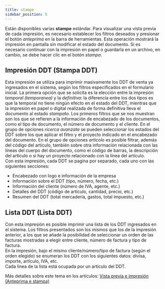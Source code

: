 ```yaml
---
title: stampe
sidebar_position: 5
---
```


Están disponibles varias **stampe** estándar. Para visualizar una vista previa de cada impresión, es necesario establecer los filtros deseados y presionar el botón *anteprima* en la barra de herramientas. Esta operación mostrará la impresión en pantalla sin modificar el estado del documento. Si es necesario continuar con la impresión en papel o guardarla en un archivo, en cambio, se debe hacer clic en el botón *stampa*.

## Impresión DDT (Stampa DDT)

Esta impresión se utiliza para imprimir masivamente los DDT de venta ya ingresados en el sistema, según los filtros especificados en el formulario inicial. La primera opción que se solicita es la elección entre la impresión *temporal (temporanea)* y la *definitiva*: la diferencia entre los dos tipos es que la temporal no tiene ningún efecto en el estado del DDT, mientras que la impresión en papel o digital realizada de forma definitiva lleva el documento al estado *stampato*. Los primeros filtros que se nos muestran son los que se refieren a la información de encabezado de los documentos, como el tipo de documento, el número de documento y el cliente. En el grupo de opciones *ricerca avanzata* se pueden seleccionar los estados del DDT sobre los que aplicar el filtro y el proyecto indicado en el encabezado del documento. En el grupo de opciones *articolo* es posible filtrar, además del código del artículo, también sobre otra información relacionada con las líneas del cuerpo del documento, como el código de barras, la descripción del artículo o si hay un proyecto relacionado con la línea del artículo.        
Con esta impresión, cada DDT se pagina por separado, cada uno con las siguientes secciones:
- Encabezado con logo e información de la empresa
- Información sobre el DDT (tipo, número, fecha, etc.)
- Información del cliente (número de IVA, agente, etc.)
- Detalles del DDT (código de artículo, cantidad, precio, etc.)
- Resumen del DDT (total mercadería, gastos, total impuesto, etc.)

## Lista DDT (Lista DDT)

Con esta impresión es posible imprimir una lista de los DDT ingresados en el sistema. Los filtros presentados son los mismos que los de la impresión anterior, a los que se añade la posibilidad de seleccionar un orden de las facturas mostradas a elegir entre cliente, número de factura y tipo de factura.  
En la impresión, bajo el mismo cliente/número/tipo de factura (según el orden elegido) se enumeran los DDT con los siguientes datos: divisa, importe, artículo, IVA, etc.        
Cada línea de la lista está ocupada por un artículo del DDT.        

Más detalles sobre este tema en los artículos: [Vista previa e impresión (Anteprima e stampa)](/docs/guide/common/operations-with-data/reports)